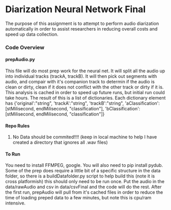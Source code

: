 # Diarization Neural Network Final

The purpose of this assignment is to attempt to perform audio diarization
automatically in order to assist researchers in reducing overall
costs and speed up data collection.

### Code Overview

#### prepAudio.py
This file will do most prep work for the neural net. It will split all the audio up into individual tracks (trackA, trackB).
It will then pick out segments with audio, and compair with it's companion track to determin if the audio is clean or dirty,
clean if it does not conflict with the other track or dirty if it is. This analysis is cached in order to speed
up future runs, but initial run could take hours. The result of this is a list of dictionaries. Each dictionary
element has {'original':"string", 'trackA':"string", 'trackB':"string", 'aClassification':[stMilisecond, endMilisecond, 
"classification"], 'bClassification':[stMilisecond, endMilisecond, "classification"]}

#### Repo Rules
1. No Data should be commited!!!! (keep in local machine to help I have created
 a directory that ignores all .wav files)
 
#### To Run
You need to install FFMPEG, google. You will also need to pip install pydub. Some of the prep does require a little bit 
of a specific structure in the data folder, so there is a buildDatafolder.py script to help build this (note it is cross
platformish) this should only need to be run once. Put the audio in the data/rawAudio and csv in data/csvFinal and the 
code will do the rest. After the first run, prepAudio will pull from it's cached files in order to reduce the time of
loading preped data to a few minutes, but note this is cpu/ram intensive.